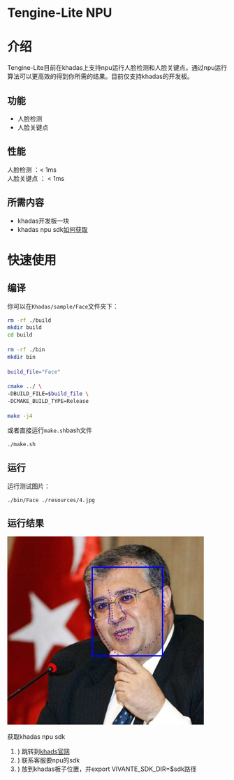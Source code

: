 # Tengine-Lite NPU 

# 介绍
Tengine-Lite目前在khadas上支持npu运行人脸检测和人脸关键点。通过npu运行算法可以更高效的得到你所需的结果。目前仅支持khadas的开发板。

## 功能 
- 人脸检测
- 人脸关键点

## 性能
人脸检测 ：< 1ms        
人脸关键点 ： < 1ms     

## 所需内容
- khadas开发板一块
- khadas npu sdk[如何获取](#jump)

# 快速使用
## 编译
你可以在```Khadas/sample/Face```文件夹下：
```bash
rm -rf ./build
mkdir build
cd build

rm -rf ./bin
mkdir bin

build_file="Face"

cmake ../ \
-DBUILD_FILE=$build_file \
-DCMAKE_BUILD_TYPE=Release

make -j4
```
或者直接运行```make.sh```bash文件
```bash
./make.sh
```

## 运行
运行测试图片：
```
./bin/Face ./resources/4.jpg
```

## 运行结果
![Output](sample/Face/resources/FaceOutput.jpg)

<span id="jump">获取khadas npu sdk</span>
1. ) 跳转到[khads官网](https://www.khadas.cn/)
2. ) 联系客服要npu的sdk
3. ) 放到khadas板子位置，并export VIVANTE_SDK_DIR=$sdk路径